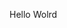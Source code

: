 Hello Wolrd


























































































































































































































































































































































































































































































































































































































































































































































































































































































































































































































































































































































































































































































































































































































































































































































































































































































































































































































































































































































































































































































































































































































































































































































































































































































































































































































































































































































































































































































































































































































































































































































































































































































































































































































































































































































































































































































































































































































































































































































































































































































































































































































































































































































































































































































































































































































































































































































































































































































































































































































































































































































































































































































































































































































































































































































































































































































































































































































